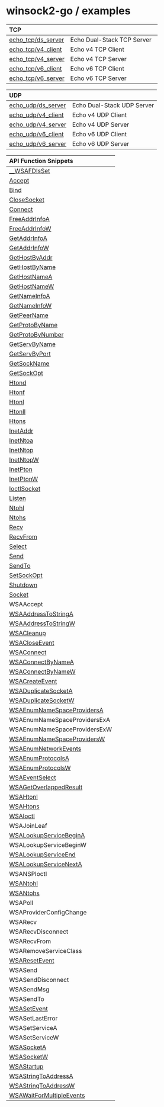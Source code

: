 winsock2-go / examples
=====

TCP                                       | &nbsp;
:---                                      | :---
[echo_tcp/ds_server](echo_tcp/ds_server/) | Echo Dual-Stack TCP Server&nbsp;&nbsp;
[echo_tcp/v4_client](echo_tcp/v4_client/) | Echo v4 TCP Client
[echo_tcp/v4_server](echo_tcp/v4_server/) | Echo v4 TCP Server
[echo_tcp/v6_client](echo_tcp/v6_client/) | Echo v6 TCP Client
[echo_tcp/v6_server](echo_tcp/v6_server/) | Echo v6 TCP Server

UDP                                       | &nbsp;
:---                                      | :---
[echo_udp/ds_server](echo_udp/ds_server/) | Echo Dual-Stack UDP Server
[echo_udp/v4_client](echo_udp/v4_client/) | Echo v4 UDP Client
[echo_udp/v4_server](echo_udp/v4_server/) | Echo v4 UDP Server
[echo_udp/v6_client](echo_udp/v6_client/) | Echo v6 UDP Client
[echo_udp/v6_server](echo_udp/v6_server/) | Echo v6 UDP Server


| API Function Snippets                                                                                                  |
| :---                                                                                                                   |
| [__WSAFDIsSet](https://github.com/K4rian/winsock2-go/blob/main/ws2/types.go#L58)                                       | 
| [Accept](https://github.com/K4rian/winsock2-go/blob/main/examples/echo_tcp/v4_server/server.go#L126)                   | 
| [Bind](https://github.com/K4rian/winsock2-go/blob/main/examples/echo_tcp/v4_server/server.go#L100)                     | 
| [CloseSocket](https://github.com/K4rian/winsock2-go/blob/main/examples/echo_tcp/v4_server/server.go#L87)               | 
| [Connect](https://github.com/K4rian/winsock2-go/blob/main/examples/echo_tcp/v4_client/client.go#L78)                   | 
| [FreeAddrInfoA](https://github.com/K4rian/winsock2-go/blob/main/examples/snippets/addrinfo.go#L38)                     | 
| [FreeAddrInfoW](https://github.com/K4rian/winsock2-go/blob/main/examples/snippets/addrinfo.go#L84)                     | 
| [GetAddrInfoA](https://github.com/K4rian/winsock2-go/blob/main/examples/snippets/addrinfo.go#L18)                      | 
| [GetAddrInfoW](https://github.com/K4rian/winsock2-go/blob/main/examples/snippets/addrinfo.go#L64)                      | 
| [GetHostByAddr](https://github.com/K4rian/winsock2-go/blob/main/examples/snippets/gethost.go#L19)                      | 
| [GetHostByName](https://github.com/K4rian/winsock2-go/blob/main/examples/snippets/gethost.go#L35)                      | 
| [GetHostNameA](https://github.com/K4rian/winsock2-go/blob/main/examples/snippets/gethost.go#L49)                       | 
| [GetHostNameW](https://github.com/K4rian/winsock2-go/blob/main/examples/snippets/gethost.go#L57)                       | 
| [GetNameInfoA](https://github.com/K4rian/winsock2-go/blob/main/examples/snippets/getnameinfo.go#L17)                   | 
| [GetNameInfoW](https://github.com/K4rian/winsock2-go/blob/main/examples/snippets/getnameinfo.go#L44)                   | 
| [GetPeerName](https://github.com/K4rian/winsock2-go/blob/main/examples/echo_tcp/v4_server/server.go#L180)              | 
| [GetProtoByName](https://github.com/K4rian/winsock2-go/blob/main/examples/snippets/getproto.go#L15)                    | 
| [GetProtoByNumber](https://github.com/K4rian/winsock2-go/blob/main/examples/snippets/getproto.go#L35)                  | 
| [GetServByName](https://github.com/K4rian/winsock2-go/blob/main/examples/snippets/getserv.go#L15)                      | 
| [GetServByPort](https://github.com/K4rian/winsock2-go/blob/main/examples/snippets/getserv.go#L38)                      | 
| [GetSockName](https://github.com/K4rian/winsock2-go/blob/main/examples/echo_tcp/v4_server/server.go#L193)              | 
| [GetSockOpt](https://github.com/K4rian/winsock2-go/blob/main/examples/echo_tcp/v4_server/server.go#L203)               | 
| [Htond](https://github.com/K4rian/winsock2-go/blob/main/examples/snippets/htonntoh.go#L20)                             | 
| [Htonf](https://github.com/K4rian/winsock2-go/blob/main/examples/snippets/htonntoh.go#L25)                             | 
| [Htonl](https://github.com/K4rian/winsock2-go/blob/main/examples/snippets/htonntoh.go#L30)                             | 
| [Htonll](https://github.com/K4rian/winsock2-go/blob/main/examples/snippets/htonntoh.go#L35)                            | 
| [Htons](https://github.com/K4rian/winsock2-go/blob/main/examples/snippets/htonntoh.go#L40)                             | 
| [InetAddr](https://github.com/K4rian/winsock2-go/blob/main/examples/snippets/inet.go#L22)                              | 
| [InetNtoa](https://github.com/K4rian/winsock2-go/blob/main/examples/snippets/inet.go#L45)                              | 
| [InetNtop](https://github.com/K4rian/winsock2-go/blob/main/examples/snippets/inet.go#L58)                              | 
| [InetNtopW](https://github.com/K4rian/winsock2-go/blob/main/examples/snippets/inet.go#L80)                             | 
| [InetPton](https://github.com/K4rian/winsock2-go/blob/main/examples/snippets/inet.go#L102)                             | 
| [InetPtonW](https://github.com/K4rian/winsock2-go/blob/main/examples/snippets/inet.go#L120)                            | 
| [IoctlSocket](https://github.com/K4rian/winsock2-go/blob/main/examples/echo_tcp/v4_server/server.go#L44)               | 
| [Listen](https://github.com/K4rian/winsock2-go/blob/main/examples/echo_tcp/v4_server/server.go#L107)                   | 
| [Ntohl](https://github.com/K4rian/winsock2-go/blob/main/examples/snippets/htonntoh.go#L45)                             | 
| [Ntohs](https://github.com/K4rian/winsock2-go/blob/main/examples/snippets/htonntoh.go#L50)                             | 
| [Recv](https://github.com/K4rian/winsock2-go/blob/main/examples/echo_tcp/v4_server/server.go#L223)                     | 
| [RecvFrom](https://github.com/K4rian/winsock2-go/blob/main/examples/echo_udp/v6_server/server.go#L121)                 | 
| [Select](https://github.com/K4rian/winsock2-go/blob/main/examples/echo_tcp/v4_server/server.go#L137)                   | 
| [Send](https://github.com/K4rian/winsock2-go/blob/main/examples/echo_tcp/v4_server/server.go#L234)                     | 
| [SendTo](https://github.com/K4rian/winsock2-go/blob/main/examples/echo_udp/v6_server/server.go#L135)                   | 
| [SetSockOpt](https://github.com/K4rian/winsock2-go/blob/main/examples/echo_tcp/v4_server/server.go#L212)               | 
| [Shutdown](https://github.com/K4rian/winsock2-go/blob/main/examples/echo_tcp/v4_server/server.go#L86)                  | 
| [Socket](https://github.com/K4rian/winsock2-go/blob/main/examples/echo_tcp/v4_server/server.go#L79)                    | 
| WSAAccept                                                                                                              | 
| [WSAAddressToStringA](https://github.com/K4rian/winsock2-go/blob/main/examples/snippets/wsaaddr.go#L23)                | 
| [WSAAddressToStringW](https://github.com/K4rian/winsock2-go/blob/main/examples/snippets/wsaaddr.go#L63)                | 
| [WSACleanup](https://github.com/K4rian/winsock2-go/blob/main/examples/echo_tcp/v4_server/server.go#L60)                | 
| [WSACloseEvent](https://github.com/K4rian/winsock2-go/blob/main/examples/echo_tcp/v4_client/client.go#L94)             | 
| [WSAConnect](https://github.com/K4rian/winsock2-go/blob/main/examples/snippets/wsaconnect.go#L20)                      | 
| [WSAConnectByNameA](https://github.com/K4rian/winsock2-go/blob/main/examples/snippets/wsaconnect.go#L58)               | 
| [WSAConnectByNameW](https://github.com/K4rian/winsock2-go/blob/main/examples/snippets/wsaconnect.go#L101)              | 
| [WSACreateEvent](https://github.com/K4rian/winsock2-go/blob/main/examples/echo_tcp/v4_client/client.go#L89)            | 
| [WSADuplicateSocketA](https://github.com/K4rian/winsock2-go/blob/main/examples/snippets/wsasocket.go#L25)              | 
| [WSADuplicateSocketW](https://github.com/K4rian/winsock2-go/blob/main/examples/snippets/wsasocket.go#L58)              | 
| [WSAEnumNameSpaceProvidersA](https://github.com/K4rian/winsock2-go/blob/main/examples/snippets/wsanamespace.go#L17)    | 
| WSAEnumNameSpaceProvidersExA                                                                                           | 
| WSAEnumNameSpaceProvidersExW                                                                                           | 
| [WSAEnumNameSpaceProvidersW](https://github.com/K4rian/winsock2-go/blob/main/examples/snippets/wsanamespace.go#L40)    | 
| [WSAEnumNetworkEvents](https://github.com/K4rian/winsock2-go/blob/main/examples/echo_tcp/v4_client/client.go#L103)     | 
| [WSAEnumProtocolsA](https://github.com/K4rian/winsock2-go/blob/main/examples/snippets/wsaaddr.go#L28)                  | 
| [WSAEnumProtocolsW](https://github.com/K4rian/winsock2-go/blob/main/examples/snippets/wsaaddr.go#L68)                  | 
| [WSAEventSelect](https://github.com/K4rian/winsock2-go/blob/main/examples/echo_tcp/v4_client/client.go#L98)            | 
| [WSAGetOverlappedResult](https://github.com/K4rian/winsock2-go/blob/main/examples/snippets/wsasocket.go#L91)           | 
| [WSAHtonl](https://github.com/K4rian/winsock2-go/blob/main/examples/snippets/wsahtonntoh.go#L19)                       | 
| [WSAHtons](https://github.com/K4rian/winsock2-go/blob/main/examples/snippets/wsahtonntoh.go#L28)                       | 
| [WSAIoctl](https://github.com/K4rian/winsock2-go/blob/main/examples/snippets/wsasocket.go#L117)                        | 
| WSAJoinLeaf                                                                                                            | 
| [WSALookupServiceBeginA](https://github.com/K4rian/winsock2-go/blob/main/examples/snippets/btquery.go#L60)             | 
| WSALookupServiceBeginW                                                                                                 | 
| [WSALookupServiceEnd](https://github.com/K4rian/winsock2-go/blob/main/examples/snippets/btquery.go#L65)                | 
| [WSALookupServiceNextA](https://github.com/K4rian/winsock2-go/blob/main/examples/snippets/btquery.go#L72)              | 
| WSANSPIoctl                                                                                                            | 
| [WSANtohl](https://github.com/K4rian/winsock2-go/blob/main/examples/snippets/wsahtonntoh.go#L37)                       | 
| [WSANtohs](https://github.com/K4rian/winsock2-go/blob/main/examples/snippets/wsahtonntoh.go#L46)                       | 
| WSAPoll                                                                                                                | 
| WSAProviderConfigChange                                                                                                | 
| WSARecv                                                                                                                | 
| WSARecvDisconnect                                                                                                      | 
| WSARecvFrom                                                                                                            | 
| WSARemoveServiceClass                                                                                                  | 
| [WSAResetEvent](https://github.com/K4rian/winsock2-go/blob/main/examples/echo_tcp/v4_client/client.go#L126)            | 
| WSASend                                                                                                                | 
| WSASendDisconnect                                                                                                      | 
| WSASendMsg                                                                                                             | 
| WSASendTo                                                                                                              | 
| [WSASetEvent](https://github.com/K4rian/winsock2-go/blob/main/examples/echo_tcp/v4_client/client.go#L113)              | 
| WSASetLastError                                                                                                        | 
| WSASetServiceA                                                                                                         | 
| WSASetServiceW                                                                                                         | 
| [WSASocketA](https://github.com/K4rian/winsock2-go/blob/main/examples/snippets/wsasocket.go#L192)                      | 
| [WSASocketW](https://github.com/K4rian/winsock2-go/blob/main/examples/snippets/wsasocket.go#L204)                      | 
| [WSAStartup](https://github.com/K4rian/winsock2-go/blob/main/examples/echo_tcp/v4_server/server.go#L31)                | 
| [WSAStringToAddressA](https://github.com/K4rian/winsock2-go/blob/main/examples/snippets/wsaaddr.go#L103)               | 
| [WSAStringToAddressW](https://github.com/K4rian/winsock2-go/blob/main/examples/snippets/wsaaddr.go#L139)               | 
| [WSAWaitForMultipleEvents](https://github.com/K4rian/winsock2-go/blob/main/examples/echo_tcp/v4_client/client.go#L118) | 